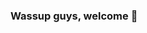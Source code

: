### Wassup guys, welcome 👋

<!--
**Ironipad64/ironipad64** is a ✨ _special_ ✨ repository because its `README.md` (this file) appears on your GitHub profile.

- Sports are one of my favorite pass times. under here youll see my top 5 sports.

Top 5 Favorite Sports
⚽️ Soccer
⚾️ Baseball
🏀 Basketball
🎾 Tennis
🏐 Volleyball

- 🚘 Another one of my passions are learning about JDM cars. In the near future ill be owning my own toyota supra mk4.

- 🔭 I’m currently working on Graduteing Lambda school.
- 🌱 I’m currently learning more about frontend services and Algorithms



- 📫 How to reach me: 
- Email: Ironipad64@gmail.com
- Instagram: ismael_64k



-->

